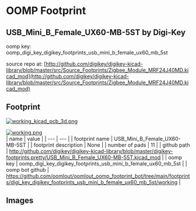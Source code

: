 # OOMP Footprint  
## USB_Mini_B_Female_UX60-MB-5ST  by Digi-Key  
  
oomp key: oomp_digi_key_digikey_footprints_usb_mini_b_female_ux60_mb_5st  
  
source repo at: [http://github.com/digikey/digikey-kicad-library/blob/master/src/Source_Footprints/Zigbee_Module_MRF24J40MD.kicad_mod](http://github.com/digikey/digikey-kicad-library/blob/master/src/Source_Footprints/Zigbee_Module_MRF24J40MD.kicad_mod)  
## Footprint  
  
[![working_kicad_pcb_3d.png](working_kicad_pcb_3d_600.png)](working_kicad_pcb_3d.png)  
  
[![working.png](working_600.png)](working.png)  
| name | value | 
| --- | --- | 
| footprint name | USB_Mini_B_Female_UX60-MB-5ST | 
| footprint description | None | 
| number of pads | 11 | 
| github path | http://github.com/digikey/digikey-kicad-library/blob/master/digikey-footprints.pretty/USB_Mini_B_Female_UX60-MB-5ST.kicad_mod | 
| oomp key | oomp_digi_key_digikey_footprints_usb_mini_b_female_ux60_mb_5st | 
| oomp bot github | https://github.com/oomlout/oomlout_oomp_footprint_bot/tree/main/footprints/digi_key_digikey_footprints_usb_mini_b_female_ux60_mb_5st/working | 
## Images  
